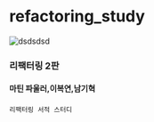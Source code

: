 # refactoring_study

![dsdsdsd](https://user-images.githubusercontent.com/24869943/123025593-c6d23a00-d415-11eb-9524-3ef87ecc892e.png)


### 리팩터링 2판
#### 마틴 파울러,이복연,남기혁

```
리팩터링 서적 스터디
```
